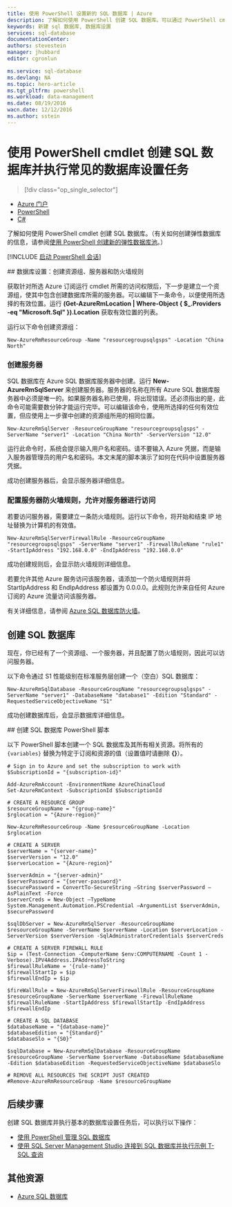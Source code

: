 ```yaml
---
title: 使用 PowerShell 设置新的 SQL 数据库 | Azure
description: 了解如何使用 PowerShell 创建 SQL 数据库。可以通过 PowerShell cmdlet 管理常见的数据库设置任务。
keywords: 新建 sql 数据库, 数据库设置
services: sql-database
documentationCenter: 
authors: stevestein
manager: jhubbard
editor: cgronlun

ms.service: sql-database
ms.devlang: NA
ms.topic: hero-article
ms.tgt_pltfrm: powershell
ms.workload: data-management
ms.date: 08/19/2016
wacn.date: 12/12/2016
ms.author: sstein
---
```


# 使用 PowerShell cmdlet 创建 SQL 数据库并执行常见的数据库设置任务

> [!div class="op_single_selector"]
- [Azure 门户](./sql-database-get-started.md)
- [PowerShell](./sql-database-get-started-powershell.md)
- [C#](./sql-database-get-started-csharp.md)

了解如何使用 PowerShell cmdlet 创建 SQL 数据库。（有关如何创建弹性数据库的信息，请参阅[使用 PowerShell 创建新的弹性数据库池](./sql-database-elastic-pool-create-powershell.md)。）

[!INCLUDE [启动 PowerShell 会话](../../includes/sql-database-powershell.md)]

##<a name="database-setup-create-a-resource-group-server-and-firewall-rule"></a> 数据库设置：创建资源组、服务器和防火墙规则

获取针对所选 Azure 订阅运行 cmdlet 所需的访问权限后，下一步是建立一个资源组，使其中包含创建数据库所需的服务器。可以编辑下一条命令，以便使用所选择的有效位置。运行 **(Get-AzureRmLocation | Where-Object { $\_.Providers -eq "Microsoft.Sql" }).Location** 获取有效位置的列表。

运行以下命令创建资源组：

    New-AzureRmResourceGroup -Name "resourcegroupsqlgsps" -Location "China North"

### 创建服务器

SQL 数据库在 Azure SQL 数据库服务器中创建。运行 **New-AzureRmSqlServer** 来创建服务器。服务器的名称在所有 Azure SQL 数据库服务器中必须是唯一的。如果服务器名称已使用，将出现错误。还必须指出的是，此命令可能需要数分钟才能运行完毕。可以编辑该命令，使用所选择的任何有效位置，但应使用上一步骤中创建的资源组所用的相同位置。

    New-AzureRmSqlServer -ResourceGroupName "resourcegroupsqlgsps" -ServerName "server1" -Location "China North" -ServerVersion "12.0"

运行此命令时，系统会提示输入用户名和密码。请不要输入 Azure 凭据，而是输入服务器管理员的用户名和密码。本文末尾的脚本演示了如何在代码中设置服务器凭据。

成功创建服务器后，会显示服务器详细信息。

### 配置服务器防火墙规则，允许对服务器进行访问

若要访问服务器，需要建立一条防火墙规则。运行以下命令，将开始和结束 IP 地址替换为计算机的有效值。

    New-AzureRmSqlServerFirewallRule -ResourceGroupName "resourcegroupsqlgsps" -ServerName "server1" -FirewallRuleName "rule1" -StartIpAddress "192.168.0.0" -EndIpAddress "192.168.0.0"

成功创建规则后，会显示防火墙规则详细信息。

若要允许其他 Azure 服务访问该服务器，请添加一个防火墙规则并将 StartIpAddress 和 EndIpAddress 都设置为 0.0.0.0。此规则允许来自任何 Azure 订阅的 Azure 流量访问该服务器。

有关详细信息，请参阅 [Azure SQL 数据库防火墙](./sql-database-firewall-configure.md)。

## 创建 SQL 数据库

现在，你已经有了一个资源组、一个服务器，并且配置了防火墙规则，因此可以访问服务器。

以下命令通过 S1 性能级别在标准服务层创建一个（空白）SQL 数据库：

    New-AzureRmSqlDatabase -ResourceGroupName "resourcegroupsqlgsps" -ServerName "server1" -DatabaseName "database1" -Edition "Standard" -RequestedServiceObjectiveName "S1"

成功创建数据库后，会显示数据库详细信息。

##<a name="create-a-sql-database-powershell-script"></a> 创建 SQL 数据库 PowerShell 脚本

以下 PowerShell 脚本创建一个 SQL 数据库及其所有相关资源。将所有的 `{variables}` 替换为特定于订阅和资源的值（设置值时请删除 **{}**）。

    # Sign in to Azure and set the subscription to work with
    $SubscriptionId = "{subscription-id}"

    Add-AzureRmAccount -EnvironmentName AzureChinaCloud
    Set-AzureRmContext -SubscriptionId $SubscriptionId

    # CREATE A RESOURCE GROUP
    $resourceGroupName = "{group-name}"
    $rglocation = "{Azure-region}"

    New-AzureRmResourceGroup -Name $resourceGroupName -Location $rglocation

    # CREATE A SERVER
    $serverName = "{server-name}"
    $serverVersion = "12.0"
    $serverLocation = "{Azure-region}"

    $serverAdmin = "{server-admin}"
    $serverPassword = "{server-password}" 
    $securePassword = ConvertTo-SecureString –String $serverPassword –AsPlainText -Force
    $serverCreds = New-Object –TypeName System.Management.Automation.PSCredential –ArgumentList $serverAdmin, $securePassword

    $sqlDbServer = New-AzureRmSqlServer -ResourceGroupName $resourceGroupName -ServerName $serverName -Location $serverLocation -ServerVersion $serverVersion -SqlAdministratorCredentials $serverCreds

    # CREATE A SERVER FIREWALL RULE
    $ip = (Test-Connection -ComputerName $env:COMPUTERNAME -Count 1 -Verbose).IPV4Address.IPAddressToString
    $firewallRuleName = '{rule-name}'
    $firewallStartIp = $ip
    $firewallEndIp = $ip

    $fireWallRule = New-AzureRmSqlServerFirewallRule -ResourceGroupName $resourceGroupName -ServerName $serverName -FirewallRuleName $firewallRuleName -StartIpAddress $firewallStartIp -EndIpAddress $firewallEndIp

    # CREATE A SQL DATABASE
    $databaseName = "{database-name}"
    $databaseEdition = "{Standard}"
    $databaseSlo = "{S0}"

    $sqlDatabase = New-AzureRmSqlDatabase -ResourceGroupName $resourceGroupName -ServerName $serverName -DatabaseName $databaseName -Edition $databaseEdition -RequestedServiceObjectiveName $databaseSlo

    # REMOVE ALL RESOURCES THE SCRIPT JUST CREATED
    #Remove-AzureRmResourceGroup -Name $resourceGroupName

## 后续步骤
创建 SQL 数据库并执行基本的数据库设置任务后，可以执行以下操作：

- [使用 PowerShell 管理 SQL 数据库](./sql-database-command-line-tools.md)
- [使用 SQL Server Management Studio 连接到 SQL 数据库并执行示例 T-SQL 查询](./sql-database-connect-query-ssms.md)

## 其他资源

- [Azure SQL 数据库](./index.md)

<!---HONumber=Mooncake_Quality_Review_1118_2016-->